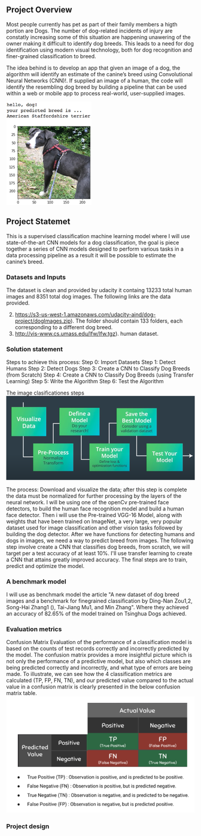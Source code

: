 [//]: # (Image References)

[image1]: ./images/sample_dog_output.png "Sample Output"
[image2]: ./images/vgg16_model.png "VGG-16 Model Layers"
[image3]: ./images/vgg16_model_draw.png "VGG16 Model Figure"
[image4]: ./images/steps.png "Steps"
[image5]: ./images/CM.png "Con Matrix"


## Project Overview

Most people currently has pet as part of their family members a higth portion are Dogs. The number of 
dog-related incidents of injury are constatly increasing some of this situation are happening unawering of 
the owner making it difficult to identify dog breeds. This leads to a need for dog identification using 
modern visual technology, both for dog recognition and finer-grained
classification to breed.

The idea behind is to develop an app that given an image of a dog, the algorithm will identify an estimate of the canine’s breed using Convolutional Neural Networks (CNN)!. If supplied an image of a human, the code will identify the resembling dog breed by building a pipeline that can be used within a web or mobile app to process real-world, user-supplied images.

![Sample Output][image1]


## Project Statemet

This is a supervised classification machine learning model where I will use state-of-the-art CNN models for 
a dog classification, the goal is piece together a series of CNN models designed to perform various tasks in 
a data processing pipeline as a result it will be possible to estimate the canine’s breed. 


### Datasets and Inputs

The dataset is clean and provided by udacity it containg 13233 total human images and 8351 total dog images. The following links are the data provided.

2. https://s3-us-west-1.amazonaws.com/udacity-aind/dog-project/dogImages.zip). The folder should contain 133 folders, each corresponding to a different dog breed.
3. http://vis-www.cs.umass.edu/lfw/lfw.tgz).  human dataset. 

### Solution statement
Steps to achieve this process:
	Step 0: Import Datasets
	Step 1: Detect Humans
	Step 2: Detect Dogs
	Step 3: Create a CNN to Classify Dog Breeds (from Scratch)
	Step 4: Create a CNN to Classify Dog Breeds (using Transfer Learning)
	Step 5: Write the Algorithm
	Step 6: Test the Algorithm

The image clasificationes steps
![Sample Output][image4]

The process:
Download and visualize the data; after this step is complete the data must be normalized for further processing by the layers of the neural network. I will be using one of the openCv pre-trained face detectors, to build the human face recognition model and build a human face detector. Then i will use the Pre-trained VGG-16 Model, along with weights that have been trained on ImageNet, a very large, very popular dataset used for image classification and other vision tasks followed by building the dog detector. After we have functions for detecting humans and dogs in images, we need a way to predict breed from images. The following step involve create a CNN that classifies dog breeds, from scratch, we will target per a test accuracy of at least 10%. I'll use transfer learning to create a CNN that attains greatly improved accuracy. The final steps are to train, predict and optimize the model. 




### A benchmark model

I will use as benchmark model the article "A new dataset of dog breed images and a benchmark for finegrained 
classification by Ding-Nan Zou1,2, Song-Hai Zhang1 (), Tai-Jiang Mu1, and Min Zhang". Where they achieved an 
accuracy of 82.65% of the model trained on Tsinghua Dogs achieved.


### Evaluation metrics
Confusion Matrix
Evaluation of the performance of a classification model is based on the counts of test records correctly and incorrectly predicted by the model. The confusion matrix provides a more insightful picture which is not only the performance of a predictive model, but also which classes are being predicted correctly and incorrectly, and what type of errors are being made. To illustrate, we can see how the 4 classification metrics are calculated (TP, FP, FN, TN), and our predicted value compared to the actual value in a confusion matrix is clearly presented in the below confusion matrix table.
![Sample Output][image5]

### Project design
